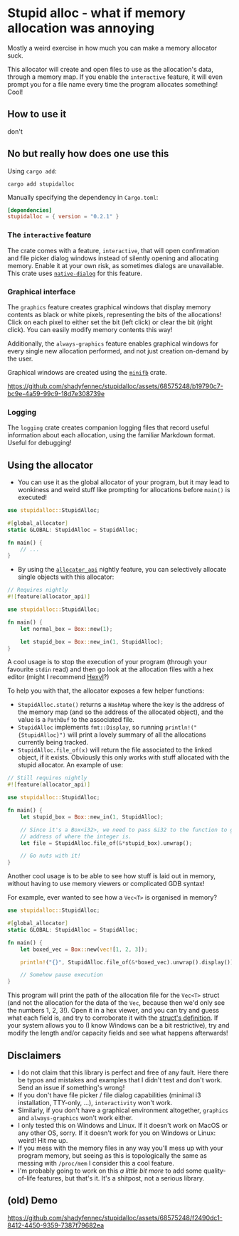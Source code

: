 # Stupid alloc - what if memory allocation was annoying
Mostly a weird exercise in how much you can make a memory allocator suck.

This allocator will create and open files to use as the allocation's data, through a memory map. If you enable the `interactive` feature, it will even prompt you for a file name every time
the program allocates something! Cool!


## How to use it
don't

## No but really how does one use this
Using `cargo add`:

```shell
cargo add stupidalloc
```

Manually specifying the dependency in `Cargo.toml`:

```toml
[dependencies]
stupidalloc = { version = "0.2.1" }
```

### The `interactive` feature
The crate comes with a feature, `interactive`, that will open confirmation and file picker dialog windows instead of silently opening and allocating memory. Enable it at your own risk,
as sometimes dialogs are unavailable. This crate uses [`native-dialog`](https://crates.io/crates/native-dialog) for this feature.

### Graphical interface
The `graphics` feature creates graphical windows that display memory contents as black or white pixels, representing the bits of the allocations! Click on each pixel to either set the bit (left click) or clear the bit (right click). You can easily modify memory contents this way!

Additionally, the `always-graphics` feature enables graphical windows for every single new allocation performed, and not just creation on-demand by the user.

Graphical windows are created using the [`minifb`](https://crates.io/crates/minifb) crate.

https://github.com/shadyfennec/stupidalloc/assets/68575248/b19790c7-bc9e-4a59-99c9-18d7e308739e

### Logging
The `logging` crate creates companion logging files that record useful information about each allocation, using the familiar Markdown format. Useful for debugging!

## Using the allocator
- You can use it as the global allocator of your program, but it may lead to wonkiness and weird stuff like prompting for allocations before `main()` is executed!

```rust
use stupidalloc::StupidAlloc;

#[global_allocator]
static GLOBAL: StupidAlloc = StupidAlloc;

fn main() {
    // ...
}
```

- By using the [`allocator_api`](https://doc.rust-lang.org/beta/unstable-book/library-features/allocator-api.html) nightly feature, you can selectively
allocate single objects with this allocator:

```rust
// Requires nightly
#![feature(allocator_api)]

use stupidalloc::StupidAlloc;

fn main() {
    let normal_box = Box::new(1);

    let stupid_box = Box::new_in(1, StupidAlloc);
}
```

A cool usage is to stop the execution of your program (through your favourite `stdin` read) and then go look at the allocation files with a hex editor (might I recommend [Hexyl](https://github.com/sharkdp/hexyl)?)

To help you with that, the allocator exposes a few helper functions:
- `StupidAlloc.state()` returns a `HashMap` where the key is the address of the memory map (and so the address of the allocated object), and the value is a `PathBuf` to the associated file.
- `StupidAlloc` implements `fmt::Display`, so running `println!("{StupidAlloc}")` will print a lovely summary of all the allocations currently being tracked.
- `StupidAlloc.file_of(x)` will return the file associated to the linked object, if it exists. Obviously this only works with stuff allocated with the stupid allocator. An example of use:

```rust
// Still requires nightly
#![feature(allocator_api)]

use stupidalloc::StupidAlloc;

fn main() {
    let stupid_box = Box::new_in(1, StupidAlloc);

    // Since it's a Box<i32>, we need to pass &i32 to the function to get the 
    // address of where the integer is.
    let file = StupidAlloc.file_of(&*stupid_box).unwrap();

    // Go nuts with it!
}
```

Another cool usage is to be able to see how stuff is laid out in memory, without
having to use memory viewers or complicated GDB syntax!

For example, ever wanted to see how a `Vec<T>` is organised in memory?

```rust
use stupidalloc::StupidAlloc;

#[global_allocator]
static GLOBAL: StupidAlloc = StupidAlloc;

fn main() {
    let boxed_vec = Box::new(vec![1, 2, 3]);

    println!("{}", StupidAlloc.file_of(&*boxed_vec).unwrap().display());

    // Somehow pause execution
}
```

This program will print the path of the allocation file for the `Vec<T>` struct
(and not the allocation for the data of the `Vec`, because then we'd only see
the numbers 1, 2, 3!). Open it in a hex viewer, and you can try and guess what
each field is, and try to corroborate it with the [struct's definition](https://doc.rust-lang.org/stable/std/vec/struct.Vec.html).
If your system allows you to (I know Windows can be a bit restrictive), try and 
modify the length and/or capacity fields and see what happens afterwards!

## Disclaimers
- I do not claim that this library is perfect and free of any fault. Here there be typos and mistakes and examples that I didn't test and don't work. Send an issue if something's wrong!
- If you don't have file picker / file dialog capabilities (minimal i3 installation, TTY-only, ...), `interactivity` won't work. 
- Similarly, if you don't have a graphical environment altogether, `graphics` and `always-graphics` won't work either.
- I only tested this on Windows and Linux. If it doesn't work on MacOS or any other OS, sorry. If it doesn't work for you on Windows or Linux: weird! Hit me up.
- If you mess with the memory files in any way you'll mess up with your program memory, but seeing as this is topologically the same as messing with `/proc/mem` I consider this a cool feature.
- I'm probably going to work on this *a little bit more* to add some quality-of-life features, but that's it. It's a shitpost, not a serious library.

## (old) Demo
https://github.com/shadyfennec/stupidalloc/assets/68575248/f2490dc1-8412-4450-9359-7387f79682ea
